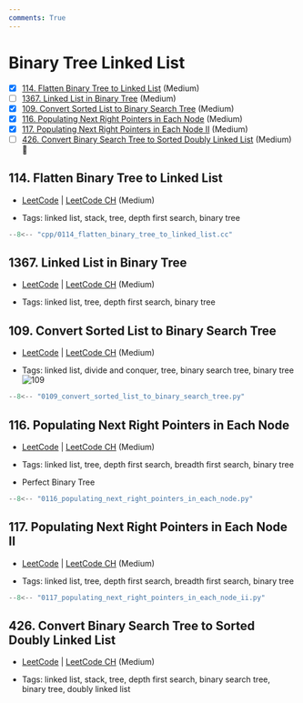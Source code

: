 ```yaml
---
comments: True
---
```


# Binary Tree Linked List

- [x] [114. Flatten Binary Tree to Linked List](https://leetcode.cn/problems/flatten-binary-tree-to-linked-list/) (Medium)
- [ ] [1367. Linked List in Binary Tree](https://leetcode.cn/problems/linked-list-in-binary-tree/) (Medium)
- [x] [109. Convert Sorted List to Binary Search Tree](https://leetcode.cn/problems/convert-sorted-list-to-binary-search-tree/) (Medium)
- [x] [116. Populating Next Right Pointers in Each Node](https://leetcode.cn/problems/populating-next-right-pointers-in-each-node/) (Medium)
- [x] [117. Populating Next Right Pointers in Each Node II](https://leetcode.cn/problems/populating-next-right-pointers-in-each-node-ii/) (Medium)
- [ ] [426. Convert Binary Search Tree to Sorted Doubly Linked List](https://leetcode.cn/problems/convert-binary-search-tree-to-sorted-doubly-linked-list/) (Medium) 👑

## 114. Flatten Binary Tree to Linked List

-   [LeetCode](https://leetcode.com/problems/flatten-binary-tree-to-linked-list/) | [LeetCode CH](https://leetcode.cn/problems/flatten-binary-tree-to-linked-list/) (Medium)

-   Tags: linked list, stack, tree, depth first search, binary tree

```cpp title="114. Flatten Binary Tree to Linked List - C++ Solution"
--8<-- "cpp/0114_flatten_binary_tree_to_linked_list.cc"
```

## 1367. Linked List in Binary Tree

-   [LeetCode](https://leetcode.com/problems/linked-list-in-binary-tree/) | [LeetCode CH](https://leetcode.cn/problems/linked-list-in-binary-tree/) (Medium)

-   Tags: linked list, tree, depth first search, binary tree

## 109. Convert Sorted List to Binary Search Tree

-   [LeetCode](https://leetcode.com/problems/convert-sorted-list-to-binary-search-tree/) | [LeetCode CH](https://leetcode.cn/problems/convert-sorted-list-to-binary-search-tree/) (Medium)

-   Tags: linked list, divide and conquer, tree, binary search tree, binary tree
![109](https://assets.leetcode.com/uploads/2020/08/17/linked.jpg)

```python title="109. Convert Sorted List to Binary Search Tree - Python Solution"
--8<-- "0109_convert_sorted_list_to_binary_search_tree.py"
```

## 116. Populating Next Right Pointers in Each Node

-   [LeetCode](https://leetcode.com/problems/populating-next-right-pointers-in-each-node/) | [LeetCode CH](https://leetcode.cn/problems/populating-next-right-pointers-in-each-node/) (Medium)

-   Tags: linked list, tree, depth first search, breadth first search, binary tree
-   Perfect Binary Tree

```python title="116. Populating Next Right Pointers in Each Node - Python Solution"
--8<-- "0116_populating_next_right_pointers_in_each_node.py"
```

## 117. Populating Next Right Pointers in Each Node II

-   [LeetCode](https://leetcode.com/problems/populating-next-right-pointers-in-each-node-ii/) | [LeetCode CH](https://leetcode.cn/problems/populating-next-right-pointers-in-each-node-ii/) (Medium)

-   Tags: linked list, tree, depth first search, breadth first search, binary tree

```python title="117. Populating Next Right Pointers in Each Node II - Python Solution"
--8<-- "0117_populating_next_right_pointers_in_each_node_ii.py"
```

## 426. Convert Binary Search Tree to Sorted Doubly Linked List

-   [LeetCode](https://leetcode.com/problems/convert-binary-search-tree-to-sorted-doubly-linked-list/) | [LeetCode CH](https://leetcode.cn/problems/convert-binary-search-tree-to-sorted-doubly-linked-list/) (Medium)

-   Tags: linked list, stack, tree, depth first search, binary search tree, binary tree, doubly linked list
